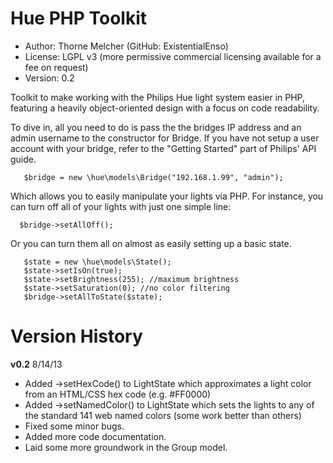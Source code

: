 Hue PHP Toolkit
=====================

* Author: Thorne Melcher (GitHub: ExistentialEnso)
* License: LGPL v3 (more permissive commercial licensing available for a fee on request)
* Version: 0.2

Toolkit to make working with the Philips Hue light system easier in PHP, featuring a heavily object-oriented design
with a focus on code readability.

To dive in, all you need to do is pass the the bridges IP address and an admin username to the constructor for Bridge.
If you have not setup a user account with your bridge, refer to the "Getting Started" part of Philips' API guide.

```
   $bridge = new \hue\models\Bridge("192.168.1.99", "admin");
```

Which allows you to easily manipulate your lights via PHP. For instance, you can turn off all of your lights with just
one simple line:

```
  $bridge->setAllOff();
```

Or you can turn them all on almost as easily setting up a basic state.

```
   $state = new \hue\models\State();
   $state->setIsOn(true);
   $state->setBrightness(255); //maximum brightness
   $state->setSaturation(0); //no color filtering
   $bridge->setAllToState($state);
```

Version History
=====================
**v0.2**
8/14/13
* Added ->setHexCode() to LightState which approximates a light color from an HTML/CSS hex code (e.g. #FF0000)
* Added ->setNamedColor() to LightState which sets the lights to any of the standard 141 web named colors (some work better than others)
* Fixed some minor bugs.
* Added more code documentation.
* Laid some more groundwork in the Group model.